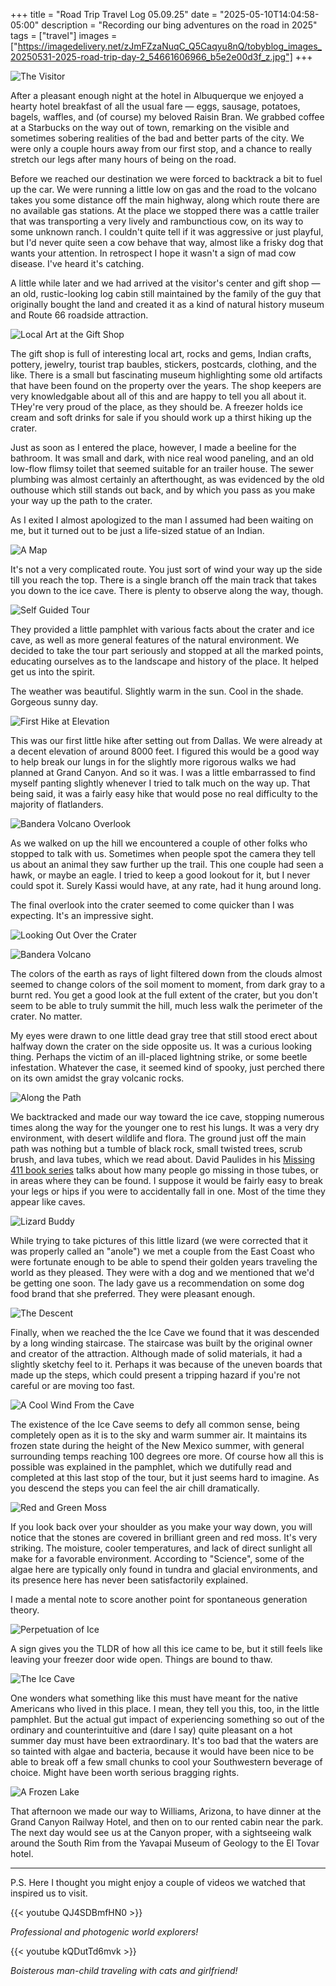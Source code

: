 +++
title = "Road Trip Travel Log 05.09.25"
date = "2025-05-10T14:04:58-05:00"
description = "Recording our bing adventures on the road in 2025"
tags = ["travel"]
images = ["https://imagedelivery.net/zJmFZzaNuqC_Q5Caqyu8nQ/tobyblog_images_20250531-2025-road-trip-day-2_54661606966_b5e2e00d3f_z.jpg"]
+++

![The Visitor](https://imagedelivery.net/zJmFZzaNuqC_Q5Caqyu8nQ/tobyblog_images_remote_flickr_0a53eee3_54661606966_d0d80bb245_o.jpg/fit=scale-down,w=780,sharpen=1,f=auto,q=0.9,slow-connection-quality=0.3)

After a pleasant enough night at the hotel in Albuquerque we enjoyed a hearty hotel breakfast of all the usual fare — eggs, sausage, potatoes, bagels, waffles, and (of course) my beloved Raisin Bran. We grabbed coffee at a Starbucks on the way out of town, remarking on the visible and sometimes sobering realities of the bad and better parts of the city. We were only a couple hours away from our first stop, and a chance to really stretch our legs after many hours of being on the road.

<!--more-->
Before we reached our destination we were forced to backtrack a bit to fuel up the car. We were running a little low on gas and the road to the volcano takes you some distance off the main highway, along which route there are no available gas stations. At the place we stopped there was a cattle trailer that was transporting a very lively and rambunctious cow, on its way to some unknown ranch. I couldn't quite tell if it was aggressive or just playful, but I'd never quite seen a cow behave that way, almost like a frisky dog that wants your attention. In retrospect I hope it wasn't a sign of mad cow disease. I've heard it's catching. 

A little while later and we had arrived at the visitor's center and gift shop — an old, rustic-looking log cabin still maintained by the family of the guy that originally bought the land and created it as a kind of natural history museum and Route 66 roadside attraction. 

![Local Art at the Gift Shop](https://imagedelivery.net/zJmFZzaNuqC_Q5Caqyu8nQ/tobyblog_images_remote_flickr_3315ec9d_54661933760_4a20d76e21_o.jpg/fit=scale-down,w=780,sharpen=1,f=auto,q=0.9,slow-connection-quality=0.3)

The gift shop is full of interesting local art, rocks and gems, Indian crafts, pottery, jewelry, tourist trap baubles, stickers, postcards, clothing, and the like. There is a small but fascinating museum highlighting some old artifacts that have been found on the property over the years. The shop keepers are very knowledgable about all of this and are happy to tell you all about it. THey're very proud of the place, as they should be. A freezer holds ice cream and soft drinks for sale if you should work up a thirst hiking up the crater. 

Just as soon as I entered the place, however, I made a beeline for the bathroom. It was  small and dark, with nice real wood paneling, and an old low-flow flimsy toilet that seemed suitable for an trailer house. The sewer plumbing was almost certainly an afterthought, as was evidenced by the old outhouse which still stands out back, and by which you pass as you make your way up the path to the crater.

As I exited I almost apologized to the man I assumed had been waiting on me, but it turned out to be just a life-sized statue of an Indian.

![A Map](https://imagedelivery.net/zJmFZzaNuqC_Q5Caqyu8nQ/tobyblog_images_remote_flickr_3cd6ca66_54661828058_3669dabb1b_o.jpg/fit=scale-down,w=780,sharpen=1,f=auto,q=0.9,slow-connection-quality=0.3)

It's not a very complicated route. You just sort of wind your way up the side till you reach the top. There is a single branch off the main track that takes you down to the ice cave. There is plenty to observe along the way, though.

![Self Guided Tour](https://imagedelivery.net/zJmFZzaNuqC_Q5Caqyu8nQ/tobyblog_images_20250531-2025-road-trip-day-2_54661606556_d3fde78712_o.jpg/fit=scale-down,w=780,sharpen=1,f=auto,q=0.9,slow-connection-quality=0.3)

They provided a little pamphlet with various facts about the crater and ice cave, as well as more general features of the natural environment. We decided to take the tour part seriously and stopped at all the marked points, educating ourselves as to the landscape and history of the place. It helped get us into the spirit. 

The weather was beautiful. Slightly warm in the sun. Cool in the shade. Gorgeous sunny day.

![First Hike at Elevation](https://imagedelivery.net/zJmFZzaNuqC_Q5Caqyu8nQ/tobyblog_images_20250531_2025_road_trip_day_2_54660766882_63fc56859e_ojpg/fit=scale-down,w=780,sharpen=1,f=auto,q=0.9,slow-connection-quality=0.3)

This was our first little hike after setting out from Dallas. We were already at a decent elevation of around 8000 feet. I figured this would be a good way to help break our lungs in for the slightly more rigorous walks we had planned at Grand Canyon. And so it was. I was a little embarrassed to find myself panting slightly whenever I tried to talk much on the way up. That being said, it was a fairly easy hike that would pose no real difficulty to the majority of flatlanders.

![Bandera Volcano Overlook](https://imagedelivery.net/zJmFZzaNuqC_Q5Caqyu8nQ/tobyblog_images_20250531_2025_road_trip_day_2_54661839689_bbe362a4cb_ojpg/fit=scale-down,w=780,sharpen=1,f=auto,q=0.9,slow-connection-quality=0.3)

As we walked on up the hill we encountered a couple of other folks who stopped to talk with us. Sometimes when people spot the camera they tell us about an animal they saw further up the trail. This one couple had seen a hawk, or maybe an eagle. I tried to keep a good lookout for it, but I never could spot it. Surely Kassi would have, at any rate, had it hung around long. 

The final overlook into the crater seemed to come quicker than I was expecting. It's an impressive sight.

![Looking Out Over the Crater](https://imagedelivery.net/zJmFZzaNuqC_Q5Caqyu8nQ/tobyblog_images_20250531-2025-road-trip-day-2_54660767087_a3d22f6f55_o.jpg/fit=scale-down,w=780,sharpen=1,f=auto,q=0.9,slow-connection-quality=0.3)

![Bandera Volcano](https://imagedelivery.net/zJmFZzaNuqC_Q5Caqyu8nQ/tobyblog_images_20250531_2025_road_trip_day_2_54661933605_4406cd05cd_ojpg/fit=scale-down,w=780,sharpen=1,f=auto,q=0.9,slow-connection-quality=0.3)

The colors of the earth as rays of light filtered down from the clouds almost seemed to change colors of the soil moment to moment, from dark gray to a burnt red. You get a good look at the full extent of the crater, but you don't seem to be able to truly summit the hill, much less walk the perimeter of the crater. No matter. 

My eyes were drawn to one little dead gray tree that still stood erect about halfway down the crater on the side opposite us. It was a curious looking thing. Perhaps the victim of an ill-placed lightning strike, or some beetle infestation. Whatever the case, it seemed kind of spooky, just perched there on its own amidst the gray volcanic rocks.

![Along the Path](https://imagedelivery.net/zJmFZzaNuqC_Q5Caqyu8nQ/tobyblog_images_20250531-2025-road-trip-day-2_54661606626_54ae7163cb_o.jpg/fit=scale-down,w=780,sharpen=1,f=auto,q=0.9,slow-connection-quality=0.3)

We backtracked and made our way toward the ice cave, stopping numerous times along the way for the younger one to rest his lungs. It was a very dry environment, with desert wildlife and flora. The ground just off the main path was nothing but a tumble of black rock, small twisted trees, scrub brush, and lava tubes, which we read about. David Paulides in his [Missing 411 book series](https://www.canammissing.com/missing_411.html) talks about how many people go missing in those tubes, or in areas where they can be found. I suppose it would be fairly easy to break your legs or hips if you were to accidentally fall in one. Most of the time they appear like caves. 

![Lizard Buddy](https://imagedelivery.net/zJmFZzaNuqC_Q5Caqyu8nQ/tobyblog_images_remote_flickr_520998fa_54661607331_680ba3e9ef_o.jpg/fit=scale-down,w=780,sharpen=1,f=auto,q=0.9,slow-connection-quality=0.3)

While trying to take pictures of this little lizard (we were corrected that it was properly called an "anole") we met a couple from the East Coast who were fortunate enough to be able to spend their golden years traveling the world as they pleased. They were with a dog and we mentioned that we'd be getting one soon. The lady gave us a recommendation on some dog food brand that she preferred. They were pleasant enough.  

![The Descent](https://imagedelivery.net/zJmFZzaNuqC_Q5Caqyu8nQ/tobyblog_images_20250531-2025-road-trip-day-2_54661607116_3c318d5622_o.jpg/fit=scale-down,w=780,sharpen=1,f=auto,q=0.9,slow-connection-quality=0.3)

Finally, when we reached the the Ice Cave we found that it was descended by a long winding staircase. The staircase was built by the original owner and creator of the attraction. Although made of solid materials, it had a slightly sketchy feel to it. Perhaps it was because of the uneven boards that made up the steps, which could present a tripping hazard if you're not careful or are moving too fast.

![A Cool Wind From the Cave](https://imagedelivery.net/zJmFZzaNuqC_Q5Caqyu8nQ/tobyblog_images_remote_flickr_7a5be061_54661828408_8829dfa206_o.jpg/fit=scale-down,w=780,sharpen=1,f=auto,q=0.9,slow-connection-quality=0.3)

The existence of the Ice Cave seems to defy all common sense, being completely open as it is to the sky and warm summer air. It maintains its frozen state during the height of the New Mexico summer, with general surrounding temps reaching 100 degrees ore more. Of course how all this is possible was explained in the pamphlet, which we dutifully read and completed at this last stop of the tour, but it just seems hard to imagine. As you descend the steps you can feel the air chill dramatically. 

![Red and Green Moss](https://imagedelivery.net/zJmFZzaNuqC_Q5Caqyu8nQ/tobyblog_images_20250531_2025_road_trip_day_2_54661827968_f8e0157059_ojpg/fit=scale-down,w=780,sharpen=1,f=auto,q=0.9,slow-connection-quality=0.3)

If you look back over your shoulder as you make your way down, you will notice that the stones are covered in brilliant green and red moss. It's very striking. The moisture, cooler temperatures, and lack of direct sunlight all make for a favorable environment. According to "Science", some of the algae here are typically only found in tundra and glacial environments, and its presence here has never been satisfactorily explained.

I made a mental note to score another point for spontaneous generation theory.

![Perpetuation of Ice](https://imagedelivery.net/zJmFZzaNuqC_Q5Caqyu8nQ/tobyblog_images_20250531_2025_road_trip_day_2_54661839684_836d6627f5_ojpg/fit=scale-down,w=780,sharpen=1,f=auto,q=0.9,slow-connection-quality=0.3)

A sign gives you the TLDR of how all this ice came to be, but it still feels like leaving your freezer door wide open. Things are bound to thaw. 

![The Ice Cave](https://imagedelivery.net/zJmFZzaNuqC_Q5Caqyu8nQ/tobyblog_images_20250531_2025_road_trip_day_2_54661607286_17ae73bb62_ojpg/fit=scale-down,w=780,sharpen=1,f=auto,q=0.9,slow-connection-quality=0.3)

One wonders what something like this must have meant for the native Americans who lived in this place. I mean, they tell you this, too, in the little pamphlet. But the actual gut impact of experiencing something so out of the ordinary and counterintuitive and (dare I say) quite pleasant on a hot summer day must have been extraordinary. It's too bad that the waters are so tainted with algae and bacteria, because it would have been nice to be able to break off a few small chunks to cool your Southwestern beverage of choice. Might have been worth serious bragging rights.

![A Frozen Lake](https://imagedelivery.net/zJmFZzaNuqC_Q5Caqyu8nQ/tobyblog_images_20250531-2025-road-trip-day-2_54661933890_48df5bf7f0_o.jpg/fit=scale-down,w=780,sharpen=1,f=auto,q=0.9,slow-connection-quality=0.3)

That afternoon we made our way to Williams, Arizona, to have dinner at the Grand Canyon Railway Hotel, and then on to our rented cabin near the park. The next day would see us at the Canyon proper, with a sightseeing walk around the South Rim from the Yavapai Museum of Geology to the El Tovar hotel. 

-----

P.S. Here I thought you might enjoy a couple of videos we watched that inspired us to visit.

{{< youtube QJ4SDBmfHN0 >}}

*Professional and photogenic world explorers!*

{{< youtube kQDutTd6mvk >}}

*Boisterous man-child traveling with cats and girlfriend!* 
